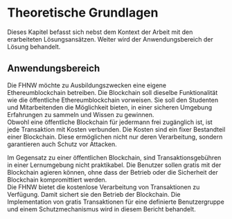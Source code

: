 # Theoretische Grundlagen

Dieses Kapitel befasst sich nebst dem Kontext der Arbeit mit den erarbeiteten
Lösungsansätzen. Weiter wird der Anwendungsbereich der Lösung behandelt. 

## Anwendungsbereich

Die FHNW möchte zu Ausbildungszwecken eine eigene Ethereumblockchain betreiben.
Die Blockchain soll dieselbe Funktionalität wie die öffentliche
Ethereumblockchain vorweisen. Sie soll den Studenten und Mitarbeitenden die Möglichkeit bieten, in
einer sicheren Umgebung Erfahrungen zu sammeln und Wissen zu gewinnen.\
Obwohl eine öffentliche Blockchain für jedermann frei zugänglich ist, ist jede
Transaktion mit Kosten verbunden. Die Kosten sind ein fixer Bestandteil einer
Blockchain. Diese ermöglichen nicht nur deren Verarbeitung, sondern garantieren
auch Schutz vor Attacken. 

Im Gegensatz zu einer öffentlichen Blockchain, sind Transaktionsgebühren in
einer Lernumgebung nicht praktikabel. Die Benutzer sollen gratis mit der
Blockchain agieren können, ohne dass der Betrieb oder die Sicherheit der
Blockchain kompromittiert werden.\
Die FHNW bietet die kostenlose Verarbeitung von Transaktionen zu Verfügung.
Damit sichert sie den Betrieb der Blockchain. Die Implementation von gratis
Transaktionen für eine definierte Benutzergruppe und einem Schutzmechanismus
wird in diesem Bericht behandelt. 


